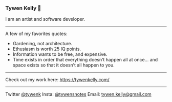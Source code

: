   ### Tywen Kelly 🌱

I am an artist and software developer.

---

A few of my favorites quotes: 
* Gardening, not architecture. 
* Ethusiasm is worth 25 IQ points.
* Information wants to be free, and expensive.
* Time exists in order that everything doesn’t happen all at once… and space exists so that it doesn’t all happen to you.

---

Check out my work here: https://tywenkelly.com/

---

Twitter [@tywenk](https://twitter.com/tywenk) Insta: [@tywensnotes](https://www.instagram.com/tywensnotes/) Email: tywen.kelly@gmail.com

